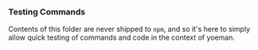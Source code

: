 ### Testing Commands
Contents of this folder are never shipped to `npm`, and so it's here to simply allow quick testing of commands and code in the context of yoeman.
